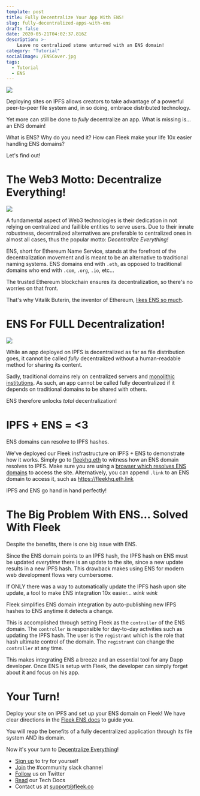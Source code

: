 ```yaml
---
template: post
title: Fully Decentralize Your App With ENS!
slug: fully-decentralized-apps-with-ens
draft: false
date: 2020-05-21T04:02:37.816Z
description: >-
    Leave no centralized stone unturned with an ENS domain!
category: "Tutorial"
socialImage: /ENSCover.jpg
tags:
  - Tutorial
  - ENS
---
```


![](./media/ENSCover.jpg)


Deploying sites on IPFS allows creators to take advantage of a powerful peer-to-peer file system and, in so doing, embrace distributed technology.

Yet more can still be done to *fully* decentralize an app. What is missing is... an ENS domain!

What is ENS? Why do you need it? How can Fleek make your life 10x easier handling ENS domains?

Let's find out!

# The Web3 Motto: Decentralize Everything!

![](./media/ens/decentralize_everything.jpg)

A fundamental aspect of Web3 technologies is their dedication in not relying on centralized and faillible entities to serve users. Due to their innate robustness, decentralized alternatives are preferable to centralized ones in almost all cases, thus the popular motto: *Decentralize Everything!*

ENS, short for Ethereum Name Service, stands at the forefront of the decentralization movement and is meant to be an alternative to traditional naming systems. ENS domains end with `.eth`, as opposed to traditional domains who end with `.com`, `.org`, `.io`, etc...

The trusted Ethereum blockchain ensures its decentralization, so there's no worries on that front.

That's why Vitalik Buterin, the inventor of Ethereum, [likes ENS so much](https://twitter.com/vitalikbuterin/status/1247997846290198528).

# ENS For FULL Decentralization!
![](./media/ens/centralised_dns.jpg)

While an app deployed on IPFS is decentralized as far as file distribution goes, it cannot be called *fully* decentralized without a human-readable method for sharing its content.

Sadly, traditional domains rely on centralized servers and [monolithic institutions](https://www.houstonchronicle.com/local/explainer/article/Explained-the-controversy-with-ICANN-9443357.php). As such, an app cannot be called fully decentralized if it depends on traditional domains to be shared with others.

ENS therefore unlocks *total* decentralization!

# IPFS + ENS = <3

ENS domains can resolve to IPFS hashes.

We've deployed our Fleek insfrastructure on IPFS + ENS to demonstrate how it works. Simply go to [fleekhq.eth](https://fleekhq.eth/) to witness how an ENS domain resolves to IPFS. Make sure you are using a [browser which resolves ENS domains](https://codeclimbing.com/how-to-visit-ens-enabled-websites-your-gateway-to-web3/) to access the site. Alternatively, you can append `.link` to an ENS domain to access it, such as <https://fleekhq.eth.link>

IPFS and ENS go hand in hand perfectly!

# The Big Problem With ENS... Solved With Fleek

Despite the benefits, there is one big issue with ENS.

Since the ENS domain points to an IPFS hash, the IPFS hash on ENS must be updated *everytime* there is an update to the site, since a new update results in a new IPFS hash. This drawback makes using ENS for modern web development flows very cumbersome.

If ONLY there was a way to automatically update the IPFS hash upon site update, a tool to make ENS integration 10x easier... *wink* *wink*

Fleek simplifies ENS domain integration by auto-publishing new IFPS hashes to ENS anytime it detects a change.

This is accomplished through setting Fleek as the `controller` of the ENS domain. The `controller` is responsible for day-to-day activities such as updating the IPFS hash. The user is the `registrant` which is the role that hash ultimate control of the domain. The `registrant` can change the `controller` at any time.

This makes integrating ENS a breeze and an essential tool for any Dapp developer. Once ENS is setup with Fleek, the developer can simply forget about it and focus on his app.

# Your Turn!
Deploy your site on IPFS and set up your ENS domain on Fleek!
We have clear directions in the [Fleek ENS docs](https://docs.fleek.co/Sites/ENSDomains) to guide you.

You will reap the benefits of a fully decentralized application through its file system AND its domain.

Now it's your turn to [Decentralize Everything](https://www.youtube.com/watch?v=WSN5BaCzsbo)!


* [Sign up](https://app.fleek.co) to try for yourself
* [Join](https://join.slack.com/t/fleek-public/shared_invite/zt-bxna7y1d-PbVdut4rgHt5jM6Zjg9g9A) the #community slack channel
* [Follow](https://twitter.com/FleekHQ) us on Twitter
* [Read](https://docs.fleek.co/) our Tech Docs
* Contact us at support@fleek.co 
